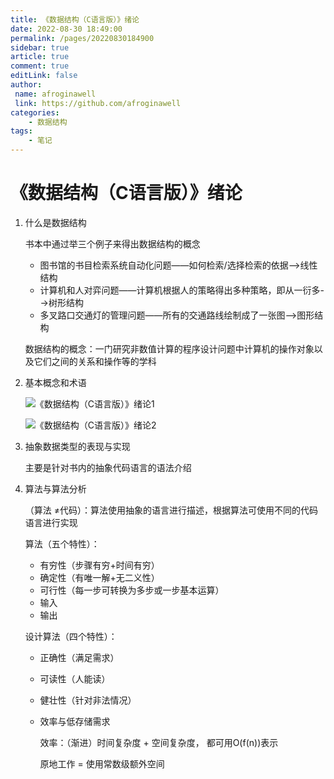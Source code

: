```yaml
---
title: 《数据结构（C语言版）》绪论
date: 2022-08-30 18:49:00
permalink: /pages/20220830184900
sidebar: true
article: true
comment: true
editLink: false
author:
 name: afroginawell
 link: https://github.com/afroginawell
categories:
	- 数据结构
tags:
	- 笔记
---
```

# 《数据结构（C语言版）》绪论 

1. 什么是数据结构

   书本中通过举三个例子来得出数据结构的概念

   - 图书馆的书目检索系统自动化问题——如何检索/选择检索的依据-->线性结构
   - 计算机和人对弈问题——计算机根据人的策略得出多种策略，即从一衍多-->树形结构
   - 多叉路口交通灯的管理问题——所有的交通路线绘制成了一张图-->图形结构

   数据结构的概念：一门研究非数值计算的程序设计问题中计算机的操作对象以及它们之间的关系和操作等的学科

2. 基本概念和术语

   ![《数据结构（C语言版）》绪论1](/img/《数据结构（C语言版）》绪论1.png)

   ![《数据结构（C语言版）》绪论2](/img/《数据结构（C语言版）》绪论2.png)

3. 抽象数据类型的表现与实现

   主要是针对书内的抽象代码语言的语法介绍

4. 算法与算法分析

   （算法 ≠代码）：算法使用抽象的语言进行描述，根据算法可使用不同的代码语言进行实现

   算法（五个特性）：

   - 有穷性（步骤有穷+时间有穷）
   - 确定性（有唯一解+无二义性）
   - 可行性（每一步可转换为多步或一步基本运算）
   - 输入
   - 输出

   设计算法（四个特性）：

   - 正确性（满足需求）

   - 可读性（人能读）

   - 健壮性（针对非法情况）

   - 效率与低存储需求

     效率：（渐进）时间复杂度 + 空间复杂度， 都可用O(f(n))表示

     原地工作 = 使用常数级额外空间